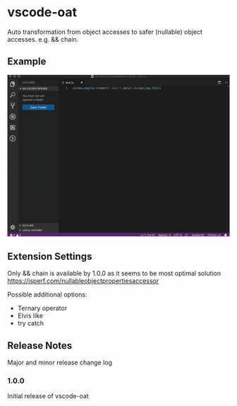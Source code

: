 # vscode-oat

Auto transformation from object accesses to safer (nullable) object accesses. e.g. && chain.

## Example

![vscode-oat](https://raw.githubusercontent.com/orenaksakal/vscode-oat/master/images/vscode-oat.gif)

## Extension Settings

Only && chain is available by 1.0.0 as it seems to be most optimal solution https://jsperf.com/nullableobjectpropertiesaccessor

Possible additional options:
- Ternary operator
- Elvis like
- try catch

## Release Notes

Major and minor release change log

### 1.0.0

Initial release of vscode-oat
